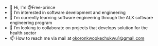 - 👋 Hi, I’m @Free-prince
- 👀 I’m interested in software development and engineering
- 🌱 I’m currently learning software engineering through the ALX software engineering program
- 💞️ I’m looking to collaborate on projects that develops solution for the health sector
- 📫 How to reach me via mail at okoronkwookechukwu1@gmail.com

<!---
Free-prince/Free-prince is a ✨ special ✨ repository because its `README.md` (this file) appears on your GitHub profile.
You can click the Preview link to take a look at your changes.
--->

